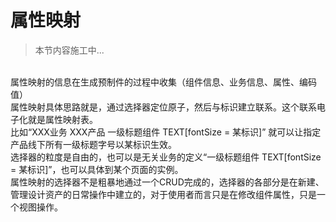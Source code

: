 # 属性映射

> 本节内容施工中...

<br>属性映射的信息在生成预制件的过程中收集（组件信息、业务信息、属性、编码值）
<br>属性映射具体思路就是，通过选择器定位原子，然后与标识建立联系。这个联系电子化就是属性映射表。
<br>比如“XXX业务 XXX产品 一级标题组件 TEXT[fontSize = 某标识]” 就可以让指定产品线下所有一级标题字号以某标识生效。
<br>选择器的粒度是自由的，也可以是无关业务的定义“一级标题组件 TEXT[fontSize = 某标识]”，也可以具体到某个页面的实例。
<br>属性映射的选择器不是粗暴地通过一个CRUD完成的，选择器的各部分是在新建、管理设计资产的日常操作中建立的，对于使用者而言只是在修改组件属性，只是一个视图操作。
